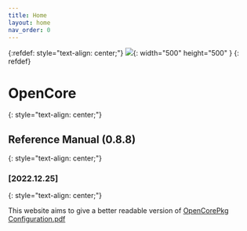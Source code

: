 ```yaml
---
title: Home
layout: home
nav_order: 0
---
```

{:refdef: style="text-align: center;"}
![](https://github.com/acidanthera/OpenCorePkg/raw/master/Docs/Logos/Logo.png){: width="500" height="500" }
{: refdef}

# OpenCore
{: style="text-align: center;"}
## Reference Manual (0.8.8)
{: style="text-align: center;"}
### [2022.12.25]
{: style="text-align: center;"}

This website aims to give a better readable version of [OpenCorePkg Configuration.pdf](https://github.com/acidanthera/OpenCorePkg/blob/master/Docs/Configuration.pdf)
